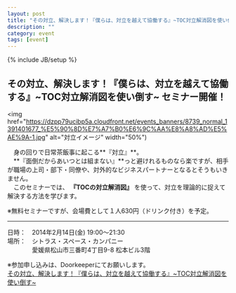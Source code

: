 ```yaml
---
layout: post
title: "その対立、解決します！『僕らは、対立を越えて協働する』~TOC対立解消図を使い倒す~ セミナー開催！"
description: ""
category: event
tags: [event]
---
```

{% include JB/setup %}

## その対立、解決します！『僕らは、対立を越えて協働する』~TOC対立解消図を使い倒す~ セミナー開催！

<img href="https://dzpp79ucibp5a.cloudfront.net/events_banners/8739_normal_1391401677_%E5%90%8D%E7%A7%B0%E6%9C%AA%E8%A8%AD%E5%AE%9A-1.jpg" alt="対立イメージ" width="50%")
  
　身の回りで日常茶飯事に起こる**『対立』**。  
　**『面倒だからあいつとは組まない』**っと避けれるものなら楽ですが、相手が職場の上司・部下・同僚や、対外的なビジネスパートナーとなるとそうもいきません。  
　このセミナーでは、 **『TOCの対立解消図』** を使って、対立を理論的に捉えて解決する方法を学びます。  
  
※無料セミナーですが、会場費として１人630円（ドリンク付き）を予定。

-------
日時：　2014年2月14日(金) 19:00～21:30  
場所：　シトラス・スペース・カンパニー  
　　　　愛媛県松山市三番町4丁目9-8 松本ビル3階  
  
※参加申し込みは、Doorkeeperにてお願いします。  
<a class="doorkeeper-registration-widget" data-width="550" href="http://agile459.doorkeeper.jp/events/8739">その対立、解決します！『僕らは、対立を越えて協働する』~TOC対立解消図を使い倒す~</a><script src="http://widgets.doorkeeper.jp/w/widget.js"></script>

